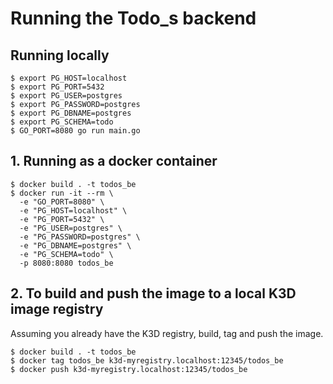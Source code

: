 # Running the Todo_s backend 

## Running locally
```shell
$ export PG_HOST=localhost
$ export PG_PORT=5432
$ export PG_USER=postgres
$ export PG_PASSWORD=postgres
$ export PG_DBNAME=postgres
$ export PG_SCHEMA=todo
$ GO_PORT=8080 go run main.go
```

## 1. Running as a docker container
```shell
$ docker build . -t todos_be
$ docker run -it --rm \
  -e "GO_PORT=8080" \
  -e "PG_HOST=localhost" \
  -e "PG_PORT=5432" \
  -e "PG_USER=postgres" \
  -e "PG_PASSWORD=postgres" \
  -e "PG_DBNAME=postgres" \
  -e "PG_SCHEMA=todo" \
  -p 8080:8080 todos_be
```

## 2. To build and push the image to a local K3D image registry
Assuming you already have the K3D registry, build, tag and push the image. 

```shell
$ docker build . -t todos_be
$ docker tag todos_be k3d-myregistry.localhost:12345/todos_be
$ docker push k3d-myregistry.localhost:12345/todos_be
```


